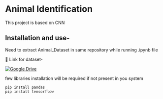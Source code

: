 # Animal Identification
  This project is based on CNN 
## Installation and use-
  Need to extract Animal_Dataset in same repository while running .ipynb file
  
  🔗 Link for dataset-
  
  [![Google Drive](https://img.shields.io/badge/Google%20Drive-4285F4?style=for-the-badge&logo=googledrive&logoColor=white)](https://drive.google.com/file/d/1a1wTHmF0KoKJL3pYiO-X0KZG2M9aUN47/view?usp=sharing)
  
  few libraries installation will be required if not present in you system
  ```
  pip install pandas
  pip install tensorflow
  ```

